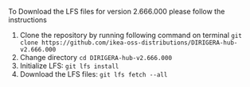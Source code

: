To Download the LFS files for version 2.666.000 please follow the instructions

1. Clone the repository by running following command on terminal `git clone https://github.com/ikea-oss-distributions/DIRIGERA-hub-v2.666.000`
2. Change directory `cd DIRIGERA-hub-v2.666.000`
3. Initialize LFS: `git lfs install`
4. Download the LFS files: `git lfs fetch --all`
